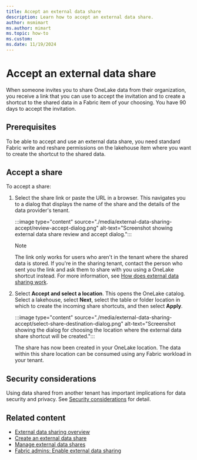```yaml
---
title: Accept an external data share
description: Learn how to accept an external data share.
author: msmimart
ms.author: mimart
ms.topic: how-to
ms.custom:
ms.date: 11/19/2024
---
```


# Accept an external data share

When someone invites you to share OneLake data from their organization, you receive a link that you can use to accept the invitation and to create a shortcut to the shared data in a Fabric item of your choosing. You have 90 days to accept the invitation.

## Prerequisites

To be able to accept and use an external data share, you need standard Fabric write and reshare permissions on the lakehouse item where you want to create the shortcut to the shared data.

## Accept a share

To accept a share:

1. Select the share link or paste the URL in a browser. This navigates you to a dialog that displays the name of the share and the details of the data provider's tenant.

    :::image type="content" source="./media/external-data-sharing-accept/review-accept-dialog.png" alt-text="Screenshot showing external data share review and accept dialog.":::

    > [!NOTE] 
    > The link only works for users who aren't in the tenant where the shared data is stored. If you're in the sharing tenant, contact the person who sent you the link and ask them to share with you using a OneLake shortcut instead. For more information, see [How does external data sharing work](./external-data-sharing-overview.md#how-does-external-data-sharing-work).

1. Select **Accept and select a location**. This opens the OneLake catalog. Select a lakehouse, select **Next**, select the table or folder location in which to create the incoming share shortcuts, and then select **Apply**.

    :::image type="content" source="./media/external-data-sharing-accept/select-share-destination-dialog.png" alt-text="Screenshot showing the dialog for choosing the location where the external data share shortcut will be created.":::

    The share has now been created in your OneLake location. The data within this share location can be consumed using any Fabric workload in your tenant.

## Security considerations

Using data shared from another tenant has important implications for data security and privacy. See [Security considerations](./external-data-sharing-overview.md#security-considerations) for detail.

## Related content

* [External data sharing overview](./external-data-sharing-overview.md)
* [Create an external data share](./external-data-sharing-create.md)
* [Manage external data shares](./external-data-sharing-manage.md)
* [Fabric admins: Enable external data sharing](./external-data-sharing-enable.md)
